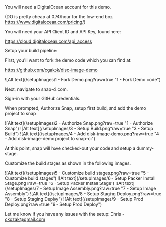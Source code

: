 You will need a DigitalOcean account for this demo.  

(DO is pretty cheap at 0.7¢/hour for the low-end box.  https://www.digitalocean.com/pricing/)

You will need your API Client ID and API Key, found here: 

https://cloud.digitalocean.com/api_access


Setup your build pipeline:

First, you'll want to fork the demo code which you can find at:

https://github.com/cgakok/disc-image-demo

![Alt text](/setupImages/1 - Fork Demo.png?raw=true "1 - Fork Demo code")

Next, navigate to snap-ci.com.

Sign-in with your GitHub credentials.

When prompted, Authorize Snap, setup first build, and add the demo project to snap

![Alt text](/setupImages/2 - Authorize Snap.png?raw=true "1 - Authorize Snap")
![Alt text](/setupImages/3 - Setup Build.png?raw=true "3 - Setup Build")
![Alt text](/setupImages/4 - Add disk-image-demo.png?raw=true "4 - Add disk-image-demo project to snap-ci")

At this point, snap will have checked-out your code and setup a dummy-stage.

Customize the build stages as shown in the following images.

![Alt text](/setupImages/5 - Customize build stages.png?raw=true "5 - Customize build stages")
![Alt text](/setupImages/6 - Setup Packer Install Stage.png?raw=true "6 - Setup Packer Install Stage")
![Alt text](/setupImages/7 - Setup Image Assembly.png?raw=true "7 - Setup Image Assembly")
![Alt text](/setupImages/8 - Setup Staging Deploy.png?raw=true "8 - Setup Staging Deploy")
![Alt text](/setupImages/9 - Setup Prod Deploy.png?raw=true "9 - Setup Prod Deploy")


Let me know if you have any issues with the setup:
Chris - ckozak@gmail.com

